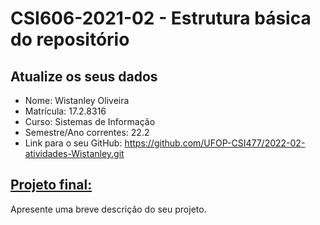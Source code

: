 # **CSI606-2021-02 - Estrutura básica do repositório**

## Atualize os seus dados

- Nome: Wistanley Oliveira
- Matrícula: 17.2.8316
- Curso: Sistemas de Informação
- Semestre/Ano correntes: 22.2
- Link para o seu GitHub: https://github.com/UFOP-CSI477/2022-02-atividades-Wistanley.git

## [Projeto final:](./Projeto/README.md)

Apresente uma breve descrição do seu projeto.
